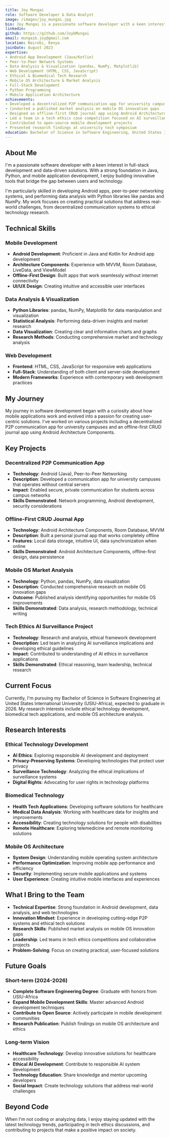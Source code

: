 ```yaml
---
title: Joy Mungai
role: Software Developer & Data Analyst
image: /images/joy_mungai.jpg
bio: Joy Mungai is a passionate software developer with a keen interest in full-stack development and data-driven solutions. With a strong foundation in Java, Python, and mobile application development, she enjoys building innovative tools that bridge the gap between users and technology. She's particularly skilled in developing Android apps, peer-to-peer networking systems, and performing data analysis with Python libraries like pandas and NumPy.
linkedin: 
github: https://github.com/JoybMungai
email: mungaib.joy@gmail.com
location: Nairobi, Kenya
joinDate: August 2023
expertise:
- Android App Development (Java/Kotlin)
- Peer-to-Peer Network Systems
- Data Analysis & Visualization (pandas, NumPy, Matplotlib)
- Web Development (HTML, CSS, JavaScript)
- Ethical & Biomedical Tech Research
- Mobile OS Architecture & Market Analysis
- Full-Stack Development
- Python Programming
- Mobile Application Architecture
achievements:
- Developed a decentralized P2P communication app for university campuses
- Conducted a published market analysis on mobile OS innovation gaps
- Designed an offline-first CRUD journal app using Android Architecture Components
- Led a team in a tech ethics case competition focused on AI surveillance
- Contributed to open-source mobile development projects
- Presented research findings at university tech symposium
education: Bachelor of Science in Software Engineering, United States International University (USIU-Africa) — Expected Graduation: 2026
---
```


## About Me

I'm a passionate software developer with a keen interest in full-stack development and data-driven solutions. With a strong foundation in Java, Python, and mobile application development, I enjoy building innovative tools that bridge the gap between users and technology.

I'm particularly skilled in developing Android apps, peer-to-peer networking systems, and performing data analysis with Python libraries like pandas and NumPy. My work focuses on creating practical solutions that address real-world challenges, from decentralized communication systems to ethical technology research.

## Technical Skills

### Mobile Development
- **Android Development**: Proficient in Java and Kotlin for Android app development
- **Architecture Components**: Experience with MVVM, Room Database, LiveData, and ViewModel
- **Offline-First Design**: Built apps that work seamlessly without internet connectivity
- **UI/UX Design**: Creating intuitive and accessible user interfaces

### Data Analysis & Visualization
- **Python Libraries**: pandas, NumPy, Matplotlib for data manipulation and visualization
- **Statistical Analysis**: Performing data-driven insights and market research
- **Data Visualization**: Creating clear and informative charts and graphs
- **Research Methods**: Conducting comprehensive market and technology analysis

### Web Development
- **Frontend**: HTML, CSS, JavaScript for responsive web applications
- **Full-Stack**: Understanding of both client and server-side development
- **Modern Frameworks**: Experience with contemporary web development practices

## My Journey

My journey in software development began with a curiosity about how mobile applications work and evolved into a passion for creating user-centric solutions. I've worked on various projects including a decentralized P2P communication app for university campuses and an offline-first CRUD journal app using Android Architecture Components.

## Key Projects

### Decentralized P2P Communication App
- **Technology**: Android (Java), Peer-to-Peer Networking
- **Description**: Developed a communication app for university campuses that operates without central servers
- **Impact**: Enabled secure, private communication for students across campus networks
- **Skills Demonstrated**: Network programming, Android development, security considerations

### Offline-First CRUD Journal App
- **Technology**: Android Architecture Components, Room Database, MVVM
- **Description**: Built a personal journal app that works completely offline
- **Features**: Local data storage, intuitive UI, data synchronization when online
- **Skills Demonstrated**: Android Architecture Components, offline-first design, data persistence

### Mobile OS Market Analysis
- **Technology**: Python, pandas, NumPy, data visualization
- **Description**: Conducted comprehensive research on mobile OS innovation gaps
- **Outcome**: Published analysis identifying opportunities for mobile OS improvements
- **Skills Demonstrated**: Data analysis, research methodology, technical writing

### Tech Ethics AI Surveillance Project
- **Technology**: Research and analysis, ethical framework development
- **Description**: Led team in analyzing AI surveillance implications and developing ethical guidelines
- **Impact**: Contributed to understanding of AI ethics in surveillance applications
- **Skills Demonstrated**: Ethical reasoning, team leadership, technical research

## Current Focus

Currently, I'm pursuing my Bachelor of Science in Software Engineering at United States International University (USIU-Africa), expected to graduate in 2026. My research interests include ethical technology development, biomedical tech applications, and mobile OS architecture analysis.

## Research Interests

### Ethical Technology Development
- **AI Ethics**: Exploring responsible AI development and deployment
- **Privacy-Preserving Systems**: Developing technologies that protect user privacy
- **Surveillance Technology**: Analyzing the ethical implications of surveillance systems
- **Digital Rights**: Advocating for user rights in technology platforms

### Biomedical Technology
- **Health Tech Applications**: Developing software solutions for healthcare
- **Medical Data Analysis**: Working with healthcare data for insights and improvements
- **Accessibility**: Creating technology solutions for people with disabilities
- **Remote Healthcare**: Exploring telemedicine and remote monitoring solutions

### Mobile OS Architecture
- **System Design**: Understanding mobile operating system architecture
- **Performance Optimization**: Improving mobile app performance and efficiency
- **Security**: Implementing secure mobile applications and systems
- **User Experience**: Creating intuitive mobile interfaces and experiences

## What I Bring to the Team

- **Technical Expertise**: Strong foundation in Android development, data analysis, and web technologies
- **Innovation Mindset**: Experience in developing cutting-edge P2P systems and ethical tech solutions
- **Research Skills**: Published market analysis on mobile OS innovation gaps
- **Leadership**: Led teams in tech ethics competitions and collaborative projects
- **Problem-Solving**: Focus on creating practical, user-focused solutions

## Future Goals

### Short-term (2024-2026)
- **Complete Software Engineering Degree**: Graduate with honors from USIU-Africa
- **Expand Mobile Development Skills**: Master advanced Android development techniques
- **Contribute to Open Source**: Actively participate in mobile development communities
- **Research Publication**: Publish findings on mobile OS architecture and ethics

### Long-term Vision
- **Healthcare Technology**: Develop innovative solutions for healthcare accessibility
- **Ethical AI Development**: Contribute to responsible AI system development
- **Technology Education**: Share knowledge and mentor upcoming developers
- **Social Impact**: Create technology solutions that address real-world challenges

## Beyond Code

When I'm not coding or analyzing data, I enjoy staying updated with the latest technology trends, participating in tech ethics discussions, and contributing to projects that make a positive impact on society. 